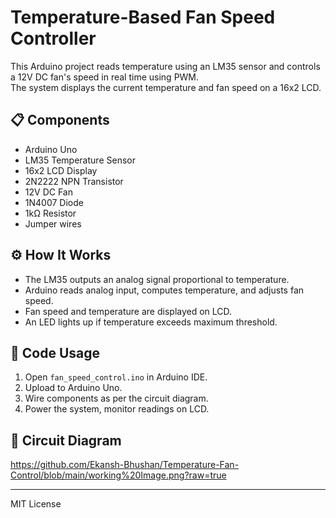 # Temperature-Based Fan Speed Controller

This Arduino project reads temperature using an LM35 sensor and controls a 12V DC fan's speed in real time using PWM.  
The system displays the current temperature and fan speed on a 16x2 LCD.

## 📋 Components
- Arduino Uno
- LM35 Temperature Sensor
- 16x2 LCD Display
- 2N2222 NPN Transistor
- 12V DC Fan
- 1N4007 Diode
- 1kΩ Resistor
- Jumper wires

## ⚙️ How It Works
- The LM35 outputs an analog signal proportional to temperature.
- Arduino reads analog input, computes temperature, and adjusts fan speed.
- Fan speed and temperature are displayed on LCD.
- An LED lights up if temperature exceeds maximum threshold.

## 📝 Code Usage
1. Open `fan_speed_control.ino` in Arduino IDE.
2. Upload to Arduino Uno.
3. Wire components as per the circuit diagram.
4. Power the system, monitor readings on LCD.

## 📸 Circuit Diagram



https://github.com/Ekansh-Bhushan/Temperature-Fan-Control/blob/main/working%20Image.png?raw=true

---

MIT License
